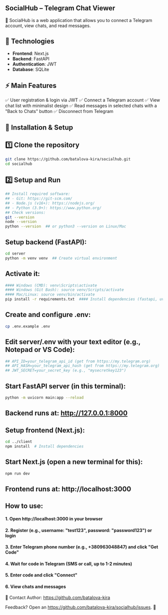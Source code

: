 ## SocialHub – Telegram Chat Viewer

📌 SocialHub is a web application that allows you to connect a Telegram account, view chats, and read messages.

## 🚀 Technologies

-   **Frontend**: Next.js
-   **Backend**: FastAPI
-   **Authentication**: JWT
-   **Database**: SQLite

## ⚡ Main Features

✅ User registration & login via JWT
✅ Connect a Telegram account
✅ View chat list with minimalist design
✅ Read messages in selected chats with a "Back to Chats" button
✅ Disconnect from Telegram

## 🔧 Installation & Setup

## 1️⃣ Clone the repository

```bash
git clone https://github.com/batalova-kira/socialhub.git
cd socialhub
```

## 2️⃣ Setup and Run

```bash
## Install required software:
## - Git: https://git-scm.com/
## - Node.js (v16+): https://nodejs.org/
## - Python (3.9+): https://www.python.org/
## Check versions:
git --version
node --version
python --version  ## or python3 --version on Linux/Mac
```

## Setup backend (FastAPI):

```bash
cd server
python -m venv venv  ## Create virtual environment
```

## Activate it:

```bash
#### Windows (CMD): venv\Scripts\activate
#### Windows (Git Bash): source venv/Scripts/activate
#### Mac/Linux: source venv/bin/activate
pip install -r requirements.txt  #### Install dependencies (fastapi, uvicorn, sqlalchemy, aiosqlite, telethon, python-jose[cryptography], passlib[bcrypt], python-dotenv)
```

## Create and configure .env:

```bash
cp .env.example .env
```

## Edit server/.env with your text editor (e.g., Notepad or VS Code):

```bash
## API_ID=your_telegram_api_id (get from https://my.telegram.org)
## API_HASH=your_telegram_api_hash (get from https://my.telegram.org)
## JWT_SECRET=your_secret_key (e.g., "mysecretkey123")
```

## Start FastAPI server (in this terminal):

```bash
python -m uvicorn main:app --reload
```

## Backend runs at: http://127.0.0.1:8000

## Setup frontend (Next.js):

```bash
cd ../client
npm install  # Install dependencies
```

## Start Next.js (open a new terminal for this):

```bash
npm run dev
```

## Frontend runs at: http://localhost:3000

## How to use:

#### 1. Open http://localhost:3000 in your browser

#### 2. Register (e.g., username: "test123", password: "password123") or login

#### 3. Enter Telegram phone number (e.g., +380963048847) and click "Get Code"

#### 4. Wait for code in Telegram (SMS or call, up to 1-2 minutes)

#### 5. Enter code and click "Connect"

#### 6. View chats and messages

🤝 Contact
Author: https://github.com/batalova-kira

Feedback? Open an https://github.com/batalova-kira/socialhub/issues. 🚀
